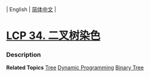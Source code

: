 | English | [简体中文](README.md) |

# [LCP 34. 二叉树染色](https://leetcode-cn.com/problems/er-cha-shu-ran-se-UGC)
 ### Description

**Related Topics**  [Tree](https://leetcode-cn.com/tag/tree) [Dynamic Programming](https://leetcode-cn.com/tag/dynamic-programming) [Binary Tree](https://leetcode-cn.com/tag/binary-tree) 